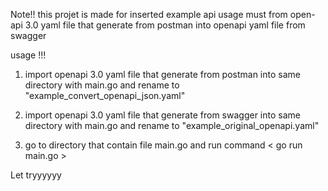 Note!!
this projet is made for inserted example api usage must from open-api 3.0 yaml file that generate from postman into openapi yaml file from swagger 

usage !!!

1. import openapi 3.0 yaml file that generate from postman into same directory with main.go and rename to "example_convert_openapi_json.yaml"

2. import openapi 3.0 yaml file that generate from swagger into same directory with main.go and rename to "example_original_openapi.yaml"

3. go to directory that contain file main.go and run command  < go run main.go >

Let tryyyyyy
